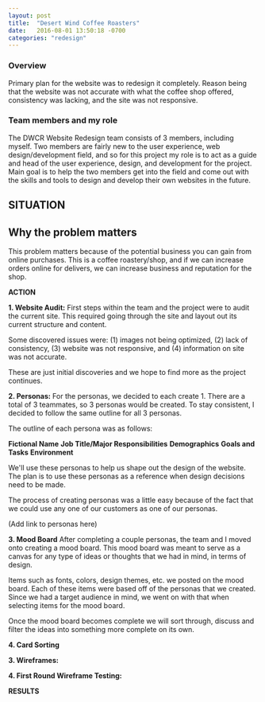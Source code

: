 ```yaml
---
layout: post
title:  "Desert Wind Coffee Roasters"
date:   2016-08-01 13:50:18 -0700
categories: "redesign"
---
```


### Overview
Primary plan for the website was to redesign it completely. Reason being that the website was not accurate with what the coffee shop offered, consistency was lacking, and the site was not responsive.

### Team members and my role
The DWCR Website Redesign team consists of 3 members, including myself. Two members are fairly new to the user experience, web design/development field, and so for this project my role is to act as a guide and head of the user experience, design, and development for the project. Main goal is to help the two members get into the field and come out with the skills and tools to design and develop their own websites in the future.

## SITUATION

## Why the problem matters
This problem matters because of the potential business you can gain from online purchases. This is a coffee roastery/shop, and if we can increase orders online for delivers, we can increase business and reputation for the shop.

__ACTION__

__1. Website Audit:__
First steps within the team and the project were to audit the current site. This required going through the site and layout out its current structure and content.

Some discovered issues were: (1) images not being optimized, (2) lack of consistency, (3) website was not responsive, and (4) information on site was not accurate.

These are just initial discoveries and we hope to find more as the project continues.

__2. Personas:__
For the personas, we decided to each create 1. There are a total of 3 teammates, so 3 personas would be created. To stay consistent, I decided to follow the same outline for all 3 personas.

The outline of each persona was as follows:

__Fictional Name__
__Job Title/Major Responsibilities__
__Demographics__
__Goals and Tasks__
__Environment__

We'll use these personas to help us shape out the design of the website. The plan is to use these personas as a reference when design decisions need to be made.

The process of creating personas was a little easy because of the fact that we could use any one of our customers as one of our personas.

(Add link to personas here)

__3. Mood Board__
After completing a couple personas, the team and I moved onto creating a mood board. This mood board was meant to serve as a canvas for any type of ideas or thoughts that we had in mind, in terms of design.

Items such as fonts, colors, design themes, etc. we posted on the mood board. Each of these items were based off of the personas that we created. Since we had a target audience in mind, we went on with that when selecting items for the mood board.

Once the mood board becomes complete we will sort through, discuss and filter the ideas into something more complete on its own.

__4. Card Sorting__

__3. Wireframes:__

__4. First Round Wireframe Testing:__

__RESULTS__
